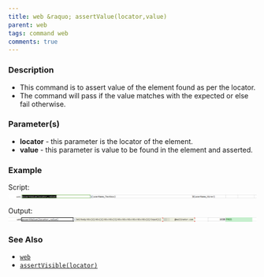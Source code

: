 ```yaml
---
title: web &raquo; assertValue(locator,value)
parent: web
tags: command web
comments: true
---
```


### Description

- This command is to assert value of the element found as per the locator.
- The command will pass if the value matches with the expected or else fail otherwise.

### Parameter(s)

- **locator** - this parameter is the locator of the element.
- **value** -  this parameter is value to be found in the element and asserted.

### Example

Script:<br/>
![](image/assertValue_01.png)

Output:<br/>
![](image/assertValue_02.png)

### See Also

- [`web`](index.html)
- [`assertVisible(locator)`](assertVisible(locator).html)